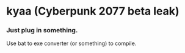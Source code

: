 # kyaa (Cyberpunk 2077 beta leak)
### Just plug in something.
Use bat to exe converter (or something) to compile.
